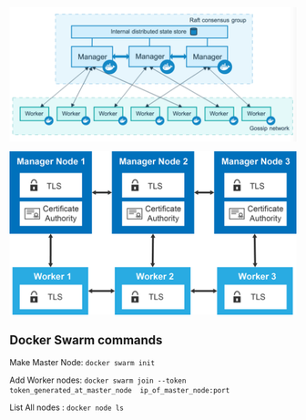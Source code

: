 ![Alt text](images/architecure.png)

![Alt text](images/sec.png)

## Docker Swarm commands

Make Master Node: `docker swarm init`

Add Worker nodes: `docker swarm join --token token_generated_at_master_node  ip_of_master_node:port`

List All nodes : `docker node ls`

